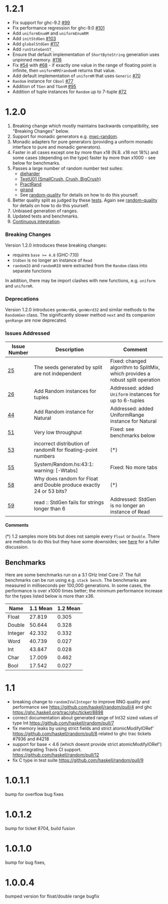 # 1.2.1

* Fix support for ghc-9.2 [#99](https://github.com/haskell/random/pull/99)
* Fix performance regression for ghc-9.0 [#101](https://github.com/haskell/random/pull/101)
* Add `uniformEnumM` and `uniformEnumRM`
* Add `initStdGen` [#103](https://github.com/haskell/random/pull/103)
* Add `globalStdGen` [#117](https://github.com/haskell/random/pull/117)
* Add `runStateGenST_`
* Ensure that default implementation of `ShortByteString` generation uses
  unpinned memory. [#116](https://github.com/haskell/random/pull/116)
* Fix [#54](https://github.com/haskell/random/issues/54) with
  [#68](https://github.com/haskell/random/pull/68) - if exactly one value in the
  range of floating point is infinite, then `uniformRM`/`randomR` returns that
  value.
* Add default implementation of `uniformM` that uses `Generic`
  [#70](https://github.com/haskell/random/pull/70)
* `Random` instance for `CBool` [#77](https://github.com/haskell/random/pull/77)
* Addition of `TGen` and `TGenM` [#95](https://github.com/haskell/random/pull/95)
* Addition of tuple instances for `Random` up to 7-tuple
  [#72](https://github.com/haskell/random/pull/72)

# 1.2.0

1. Breaking change which mostly maintains backwards compatibility, see
   "Breaking Changes" below.
2. Support for monadic generators e.g. [mwc-random](https://hackage.haskell.org/package/mwc-random).
3. Monadic adapters for pure generators (providing a uniform monadic
   interface to pure and monadic generators).
4. Faster in all cases except one by more than x18 (N.B. x18 not 18%) and
   some cases (depending on the type) faster by more than x1000 - see
   below for benchmarks.
5. Passes a large number of random number test suites:
   * [dieharder](http://webhome.phy.duke.edu/~rgb/General/dieharder.php "venerable")
   * [TestU01 (SmallCrush, Crush, BigCrush)](http://simul.iro.umontreal.ca/testu01/tu01.html "venerable")
   * [PractRand](http://pracrand.sourceforge.net/ "active")
   * [gjrand](http://gjrand.sourceforge.net/ "active")
   * See [random-quality](https://github.com/tweag/random-quality)
     for details on how to do this yourself.
6. Better quality split as judged by these
	[tests](https://www.cambridge.org/core/journals/journal-of-functional-programming/article/evaluation-of-splittable-pseudorandom-generators/3EBAA9F14939C5BB5560E32D1A132637). Again
	see [random-quality](https://github.com/tweag/random-quality) for
	details on how to do this yourself.
7. Unbiased generation of ranges.
8. Updated tests and benchmarks.
9. [Continuous integration](https://travis-ci.org/github/haskell/random).

### Breaking Changes

Version 1.2.0 introduces these breaking changes:

* requires `base >= 4.8` (GHC-7.10)
* `StdGen` is no longer an instance of `Read`
* `randomIO` and `randomRIO` were extracted from the `Random` class into
  separate functions

In addition, there may be import clashes with new functions, e.g. `uniform` and
`uniformR`.

### Deprecations

Version 1.2.0 introduces `genWord64`, `genWord32` and similar methods to the
`RandomGen` class. The significantly slower method `next` and its companion
`genRange` are now deprecated.

### Issues Addressed

 Issue Number | Description | Comment
--------------|-------------|--------
 [25](https://github.com/haskell/random/issues/25) | The seeds generated by split are not independent | Fixed: changed algorithm to SplitMix, which provides a robust split operation
 [26](https://github.com/haskell/random/issues/26) | Add Random instances for tuples | Addressed: added `Uniform` instances for up to 6-tuples
 [44](https://github.com/haskell/random/issues/44) | Add Random instance for Natural | Addressed: added UniformRange instance for Natural
 [51](https://github.com/haskell/random/issues/51) | Very low throughput | Fixed: see benchmarks below
 [53](https://github.com/haskell/random/issues/53) | incorrect distribution of randomR for floating-point numbers | (\*)
 [55](https://github.com/haskell/random/issues/55) | System/Random.hs:43:1: warning: [-Wtabs] | Fixed: No more tabs
 [58](https://github.com/haskell/random/issues/58) | Why does random for Float and Double produce exactly 24 or 53 bits? | (\*)
 [59](https://github.com/haskell/random/issues/59) | read :: StdGen fails for strings longer than 6 | Addressed: StdGen is no longer an instance of Read

#### Comments

(\*) 1.2 samples more bits but does not sample every `Float` or
`Double`. There are methods to do this but they have some downsides;
see [here](https://github.com/idontgetoutmuch/random/issues/105) for a
fuller discussion.

## Benchmarks

Here are some benchmarks run on a 3.1 GHz Intel Core i7. The full
benchmarks can be run using e.g. `stack bench`. The benchmarks are
measured in milliseconds per 100,000 generations. In some cases, the
performance is over x1000 times better; the minimum performance
increase for the types listed below is more than x36.

 Name       | 1.1 Mean | 1.2 Mean
------------|----------|----------
 Float      |   27.819 |    0.305
 Double     |   50.644 |    0.328
 Integer    |   42.332 |    0.332
 Word       |   40.739 |    0.027
 Int        |   43.847 |    0.028
 Char       |   17.009 |    0.462
 Bool       |   17.542 |    0.027

# 1.1
  * breaking change to `randomIValInteger` to improve RNG quality and performance
    see https://github.com/haskell/random/pull/4 and
    ghc https://ghc.haskell.org/trac/ghc/ticket/8898
  * correct documentation about generated range of Int32 sized values of type Int
    https://github.com/haskell/random/pull/7
  * fix memory leaks by using strict fields and strict atomicModifyIORef'
    https://github.com/haskell/random/pull/8
    related to ghc trac tickets  #7936 and #4218
  * support for base < 4.6 (which doesnt provide strict atomicModifyIORef')
    and integrating Travis CI support.
    https://github.com/haskell/random/pull/12
  * fix C type in test suite https://github.com/haskell/random/pull/9

# 1.0.1.1
bump for overflow bug fixes

# 1.0.1.2
bump for ticket 8704, build fusion

# 1.0.1.0
bump for bug fixes,

# 1.0.0.4
bumped version for float/double range bugfix
